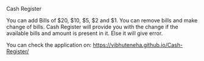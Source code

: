 ﻿Cash Register

You can add Bills of $20, $10, $5, $2 and $1. You can remove bills and make change of bills. Cash Register will provide you with the change if the available bills and amount is present in it. Else it will give error.

You can check the application on: https://vibhuteneha.github.io/Cash-Register/